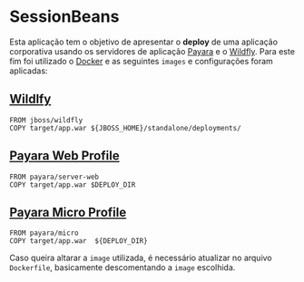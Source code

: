 # SessionBeans

Esta aplicação tem o objetivo de apresentar o **deploy** de uma aplicação corporativa usando
os servidores de aplicação [Payara](https://www.payara.fish/) e o [Wildfly](https://wildfly.org/). 
Para este fim foi utilizado o [Docker](https://www.docker.com/) e as seguintes `images` e configurações foram aplicadas:

## [Wildlfy](https://hub.docker.com/r/jboss/wildfly/dockerfile)
```
FROM jboss/wildfly
COPY target/app.war ${JBOSS_HOME}/standalone/deployments/
```
## [Payara Web Profile](https://hub.docker.com/r/payara/server-web)
```
FROM payara/server-web
COPY target/app.war $DEPLOY_DIR
```

## [Payara Micro Profile](https://hub.docker.com/r/payara/micro)
```
FROM payara/micro
COPY target/app.war  ${DEPLOY_DIR}
```

Caso queira altarar a `image` utilizada, é necessário atualizar no arquivo `Dockerfile`, basicamente descomentando a `image` escolhida.